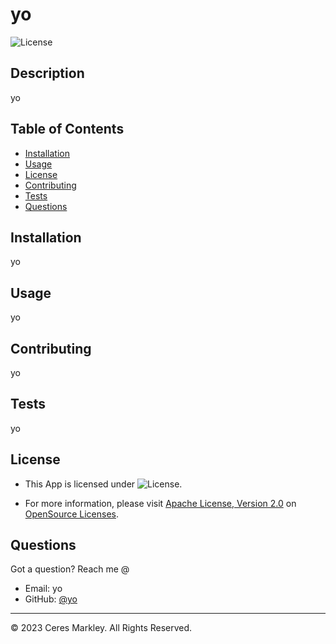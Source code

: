 # yo

![License](https://img.shields.io/badge/License-Apache_License,_Version_2.0-blue)

## Description 

yo

## Table of Contents 

* [Installation](#installation)
* [Usage](#usage)
* [License](#license)
* [Contributing](#contributing)
* [Tests](#tests)
* [Questions](#questions)

## Installation
yo

## Usage 
yo


## Contributing
yo

## Tests
yo

## License

* This App is licensed under ![License](https://img.shields.io/badge/License-Apache_License,_Version_2.0-blue).

* For more information, please visit [Apache License, Version 2.0]() on [OpenSource Licenses](https://opensource.org/licenses/).

## Questions

Got a question? Reach me @
* Email:  yo
* GitHub: [@yo](https://github.com/yo/)

---

© 2023 Ceres Markley. All Rights Reserved.